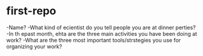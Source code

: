 # first-repo
-Name? 
-What kind of ecientist do you tell people you are at dinner perties?
-In th epast month, ehta are the three main activities you have been doing at work?
-What are the three most important tools/strstegies you use for organizing your work?
